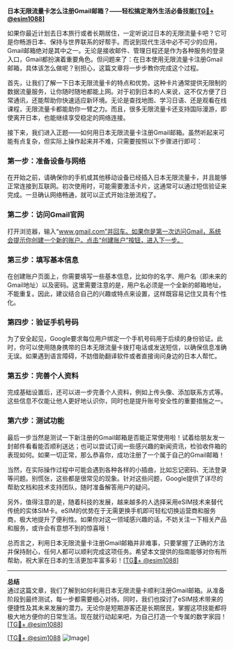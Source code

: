 **日本无限流量卡怎么注册Gmail邮箱？——轻松搞定海外生活必备技能[[TG💪+ @esim1088](https://t.me/s/esim1088)]**

如果你最近计划去日本旅行或者长期居住，一定听说过日本的无限流量卡吧？它可是你畅游日本、保持与世界联系的好帮手。而说到现代生活中必不可少的应用，Gmail邮箱绝对是其中之一。无论是接收邮件、管理日程还是作为各种服务的登录入口，Gmail都扮演着重要角色。但问题来了：在日本使用无限流量卡注册Gmail邮箱，具体该怎么做呢？别担心，这篇文章将一步步教你完成这个过程。

首先，让我们了解一下日本无限流量卡的特点和优势。这种卡片通常提供无限制的数据流量服务，让你随时随地都能上网。对于初到日本的人来说，这不仅方便了日常通讯，还能帮助你快速适应新环境。无论是查找地图、学习日语、还是观看在线课程，无限流量卡都能助你一臂之力。而且，很多无限流量卡还支持国际漫游，即使离开日本，也能继续享受稳定的网络连接。

接下来，我们进入正题——如何用日本无限流量卡注册Gmail邮箱。虽然听起来可能有点复杂，但实际上操作起来并不难，只需要按照以下步骤进行即可：

### 第一步：准备设备与网络

在开始之前，请确保你的手机或其他移动设备已经插入日本无限流量卡，并且能够正常连接到互联网。初次使用时，可能需要激活卡片，这通常可以通过短信验证来完成。一旦确认网络畅通，就可以正式开始注册流程了。

### 第二步：访问Gmail官网

打开浏览器，输入“www.gmail.com”并回车。如果你是第一次访问Gmail，系统会提示你创建一个新的账户。点击“创建账户”按钮，进入下一步。

### 第三步：填写基本信息

在创建账户页面上，你需要填写一些基本信息，比如你的名字、用户名（即未来的Gmail地址）以及密码。这里需要注意的是，用户名必须是一个全新的邮箱地址，不能重复。因此，建议结合自己的兴趣或特点来设置，这样既容易记住又具有个性化。

### 第四步：验证手机号码

为了安全起见，Google要求每位用户绑定一个手机号码用于后续的身份验证。此时，你可以使用随身携带的日本无限流量卡拨打电话或发送短信，以确保信息准确无误。如果遇到语言障碍，不妨借助翻译软件或者直接询问身边的日本人帮忙。

### 第五步：完善个人资料

完成基础设置后，还可以进一步完善个人资料，例如上传头像、添加联系方式等。这些信息不仅能让他人更好地认识你，同时也是提升账号安全性的重要措施之一。

### 第六步：测试功能

最后一步当然是测试一下新注册的Gmail邮箱是否能正常使用啦！试着给朋友发一封邮件看看能否顺利送达；也可以尝试订阅一些感兴趣的新闻资讯，检验收件箱的表现如何。如果一切正常，那么恭喜你，成功注册了一个属于自己的Gmail邮箱！

当然，在实际操作过程中可能会遇到各种各样的小插曲，比如忘记密码、无法登录等问题。别慌张，这些都是很常见的现象。针对这些问题，Google提供了详尽的帮助文档和技术支持团队，随时准备解答用户的疑问。

另外，值得注意的是，随着科技的发展，越来越多的人选择采用eSIM技术来替代传统的实体SIM卡。eSIM的优势在于无需更换手机即可轻松切换运营商和服务商，极大地提升了便利性。如果你对这一领域感兴趣的话，不妨关注一下相关产品和服务，或许会有意想不到的惊喜哦！

总而言之，利用日本无限流量卡注册Gmail邮箱并非难事，只要掌握了正确的方法并保持耐心，任何人都可以顺利完成这项任务。希望本文提供的指南能够对你有所帮助，祝大家在日本的生活更加丰富多彩！[[TG💪+ @esim1088](https://t.me/s/esim1088)]

---

**总结**  
通过这篇文章，我们了解到如何利用日本无限流量卡顺利注册Gmail邮箱。从准备阶段到最终测试，每一步都需要细心对待。同时，我们也探讨了eSIM技术带来的便捷性及其未来发展的潜力。无论你是短期游客还是长期居民，掌握这项技能都将极大地方便你的日常生活。现在就行动起来吧，为自己打造一个专属的数字家园！[[TG💪+ @esim1088](https://t.me/s/esim1088)]  

[[TG💪+ @esim1088](https://t.me/s/esim1088) ![Image](https://i.postimg.cc/4NQfJmqS/Snipaste-2025-05-13-00-14-12.png)]